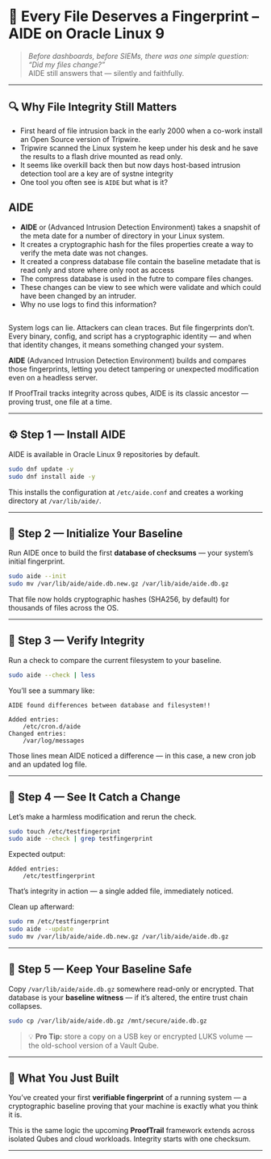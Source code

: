 # 🧱 Every File Deserves a Fingerprint – AIDE on Oracle Linux 9

> *Before dashboards, before SIEMs, there was one simple question:  
> “Did my files change?”*  
> AIDE still answers that — silently and faithfully.

---

## 🔍 Why File Integrity Still Matters
- First heard of file intrusion back in the early 2000 when a co-work install an Open Source version of Tripwire.
- Tripwire scanned the Linux system he keep under his desk and he save the results to a flash drive mounted as read only.
- It seems like overkill back then but now days host-based intrusion detection tool are a key are of systne integrity
- One tool you often see is `AIDE` but what is it?

## AIDE
- **AIDE** or (Advanced Intrusion Detection Environment) takes a snapshit of the meta date for a number of directory in your Linux system.
- It creates a cryptographic hash for the files properties  create a way to verify the meta date was not changes.
- It created a conpress database file contain the baseline metadate that is read only and store where only root as access
- The compress database is used in the futre to compare files changes.
- These changes can be view to see which were validate and which could have been changed by an intruder.
- Why no use logs to find this information?

## 
System logs can lie. Attackers can clean traces. But file fingerprints don’t.  
Every binary, config, and script has a cryptographic identity — and when that identity changes, it means something changed your system.

**AIDE** (Advanced Intrusion Detection Environment) builds and compares those fingerprints, letting you detect tampering or unexpected modification even on a headless server.

If ProofTrail tracks integrity across qubes, AIDE is its classic ancestor — proving trust, one file at a time.

---

## ⚙️ Step 1 — Install AIDE

AIDE is available in Oracle Linux 9 repositories by default.

```bash
sudo dnf update -y
sudo dnf install aide -y
````

This installs the configuration at `/etc/aide.conf`
and creates a working directory at `/var/lib/aide/`.

---

## 🧩 Step 2 — Initialize Your Baseline

Run AIDE once to build the first **database of checksums** —
your system’s initial fingerprint.

```bash
sudo aide --init
sudo mv /var/lib/aide/aide.db.new.gz /var/lib/aide/aide.db.gz
```

That file now holds cryptographic hashes (SHA256, by default)
for thousands of files across the OS.

---

## 🔎 Step 3 — Verify Integrity

Run a check to compare the current filesystem to your baseline.

```bash
sudo aide --check | less
```

You’ll see a summary like:

```
AIDE found differences between database and filesystem!!

Added entries:
    /etc/cron.d/aide
Changed entries:
    /var/log/messages
```

Those lines mean AIDE noticed a difference — in this case, a new cron job and an updated log file.

---

## 🧪 Step 4 — See It Catch a Change

Let’s make a harmless modification and rerun the check.

```bash
sudo touch /etc/testfingerprint
sudo aide --check | grep testfingerprint
```

Expected output:

```
Added entries:
    /etc/testfingerprint
```

That’s integrity in action — a single added file, immediately noticed.

Clean up afterward:

```bash
sudo rm /etc/testfingerprint
sudo aide --update
sudo mv /var/lib/aide/aide.db.new.gz /var/lib/aide/aide.db.gz
```

---

## 🧠 Step 5 — Keep Your Baseline Safe

Copy `/var/lib/aide/aide.db.gz` somewhere read-only or encrypted.
That database is your **baseline witness** — if it’s altered, the entire trust chain collapses.

```bash
sudo cp /var/lib/aide/aide.db.gz /mnt/secure/aide.db.gz
```

> 💡 **Pro Tip:** store a copy on a USB key or encrypted LUKS volume — the old-school version of a Vault Qube.

---

## 🧭 What You Just Built

You’ve created your first **verifiable fingerprint** of a running system —
a cryptographic baseline proving that your machine is exactly what you think it is.

This is the same logic the upcoming **ProofTrail** framework extends across isolated Qubes and cloud workloads.
Integrity starts with one checksum.

---
